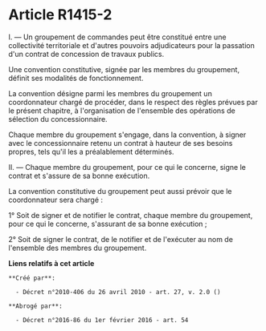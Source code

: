 # Article R1415-2

I. ― Un groupement de commandes peut être constitué entre une collectivité territoriale et d'autres pouvoirs adjudicateurs
pour la passation d'un contrat de concession de travaux publics.

Une convention constitutive, signée par les membres du groupement, définit ses modalités de fonctionnement.

La convention désigne parmi les membres du groupement un coordonnateur chargé de procéder, dans le respect des règles prévues
par le présent chapitre, à l'organisation de l'ensemble des opérations de sélection du concessionnaire.

Chaque membre du groupement s'engage, dans la convention, à signer avec le concessionnaire retenu un contrat à hauteur de ses
besoins propres, tels qu'il les a préalablement déterminés.

II. ― Chaque membre du groupement, pour ce qui le concerne, signe le contrat et s'assure de sa bonne exécution.

La convention constitutive du groupement peut aussi prévoir que le coordonnateur sera chargé :

1° Soit de signer et de notifier le contrat, chaque membre du groupement, pour ce qui le concerne, s'assurant de sa bonne
exécution ;

2° Soit de signer le contrat, de le notifier et de l'exécuter au nom de l'ensemble des membres du groupement.

**Liens relatifs à cet article**

	**Créé par**:

	  - Décret n°2010-406 du 26 avril 2010 - art. 27, v. 2.0 ()

	**Abrogé par**:

	  - Décret n°2016-86 du 1er février 2016 - art. 54
